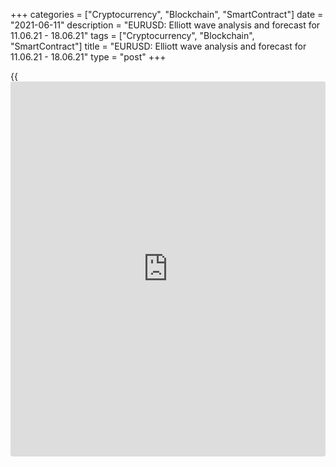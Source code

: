 +++
categories = ["Cryptocurrency", "Blockchain", "SmartContract"]
date = "2021-06-11"
description = "EURUSD: Elliott wave analysis and forecast for 11.06.21 - 18.06.21"
tags = ["Cryptocurrency", "Blockchain", "SmartContract"]
title = "EURUSD: Elliott wave analysis and forecast for 11.06.21 - 18.06.21"
type = "post"
+++

{{<iframe id="large-banner" src="https://www.bounty.group/#slide=1.0" width="100%" height="600" scrolling="no" style="border: 0px solid rgb(216, 221, 230); border-radius: 3px;">}}

2021-06-11

2021-06-11

EURUSD: Elliott wave analysis and forecast for 11.06.21 – 18.06.21Alex
Geuta

 **Main scenario:** consider short positions from corrections below the
level of 1.2254 with a target of 1.1600 – 1.1489.

 **Alternative scenario:** breakout and consolidation above the level of
1.2254 will allow the pair to continue rising to the levels of 1.2500 –
1.2600.

 **Analysis:** Daily time frame: presumably, the first wave of larger
degree 1 of (3) was formed, and a downside correction is forming as wave
2 of (3). Apparently, wave a of 2 and an ascending wave b of 2 formed on
the H4 time frame. A descending wave c of 2 started to develop on the H1
time frame, with the first wave of smaller degree (i) of c developing
inside. If the presumption is correct, the pair will continue to drop to
the levels of 1.1600 – 1.1489. The level of 1.2254 is critical in this
scenario. Its breakout will allow the pair to continue rising to the
levels of 1.2500 – 1.2600.

* * *

* * *

## Price chart of EURUSD in real time mode

The content of this article reflects the author’s opinion and does not
necessarily reflect the official position of LiteForex. The material
published on this page is provided for informational purposes only and
should not be considered as the provision of investment advice for the
purposes of Directive 2004/39/EC.

Rate this article:

{{value}}

( {{count}} {{title}} )